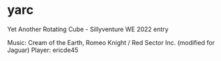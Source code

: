 # yarc

Yet Another Rotating Cube - Sillyventure WE 2022 entry

Music: Cream of the Earth, Romeo Knight / Red Sector Inc. (modified for Jaguar)
Player: ericde45
